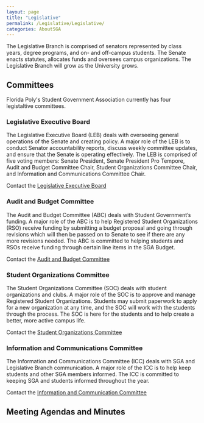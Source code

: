 ```yaml
---
layout: page
title: "Legislative"
permalink: /Legislative/Legislative/
categories: AboutSGA
---
```


The Legislative Branch is comprised of senators represented by class years, degree programs, and on- and off-campus students. The Senate enacts statutes, allocates funds and oversees campus organizations. The Legislative Branch will grow as the University grows.

## Committees

Florida Poly's Student Government Association currently has four legistaltive committees.

### Legislative Executive Board
The Legislative Executive Board (LEB) deals with overseeing general operations of the Senate and creating policy. A major role of the LEB is to conduct Senator accountability reports, discuss weekly committee updates, and ensure that the Senate is operating effectively. The LEB is comprised of five voting members: Senate President, Senate President Pro Tempore, Audit and Budget Committee Chair, Student Organizations Committee Chair, and Information and Communications Committee Chair. 

Contact the [Legislative Executive Board](mailto:senate@floridapoly.edu)

### Audit and Budget Committee
The Audit and Budget Committee (ABC) deals with Student Government’s funding. A major role of the ABC is to help Registered Student Organizations (RSO) receive funding by submitting a budget proposal and going through revisions which will then be passed on to Senate to see if there are any more revisions needed. The ABC is committed to helping students and RSOs receive funding through certain line items in the SGA Budget.

Contact the [Audit and Budget Committee](mailto:ABC@floridapoly.edu)

### Student Organizations Committee
The Student Organizations Committee (SOC) deals with student organizations and clubs. A major role of the SOC is to approve and manage Registered Student Organizations. Students may submit paperwork to apply for a new organization at any time, and the SOC will work with the students through the process. The SOC is here for the students and to help create a better, more active campus life.

Contact the [Student Organizations Committee](mailto:SOC@floridapoly.edu)

### Information and Communications Committee
The Information and Communications Committee (ICC) deals with SGA and Legislative Branch communication. A major role of the ICC is to help keep students and other SGA members informed. The ICC is committed to keeping SGA and students informed throughout the year.

Contact the [Information and Communication Committee](mailto:ICC@floridapoly.edu)

## Meeting Agendas and Minutes